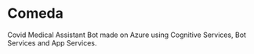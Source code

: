 # Comeda
Covid Medical Assistant Bot made on Azure using Cognitive Services, Bot Services and App Services.

